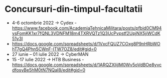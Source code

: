 # Concursuri-din-timpul-facultatii
- 4-6 octombrie 2022 -> Cydex - https://www.facebook.com/AcademiaTehnicaMilitara/posts/pfbid0CM94vsFomKK1xr7fQNL3VDNFM18m4TXRVQTz1Q3UcPvpstf2UpjNX5jiWCdK51y3l  
- https://docs.google.com/spreadsheets/d/1VxcFQUZ7COxg8P9nHRbWOhT7gQ4Phn5CWnF-ITW7OZ8/edit#gid=0  
- 27 iunie – 01 iulie 2022 -> CyberMAN  
- 15 -17 iulie 2022 -> HTB Business - https://docs.google.com/spreadsheets/d/1ARQZXIijlM0Wv5oVdBOe8yvcdfosyBe5hM0tN7NQaI8/edit#gid=0


